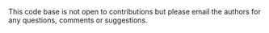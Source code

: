 This code base is not open to contributions but please email the authors for any questions, comments or suggestions. 